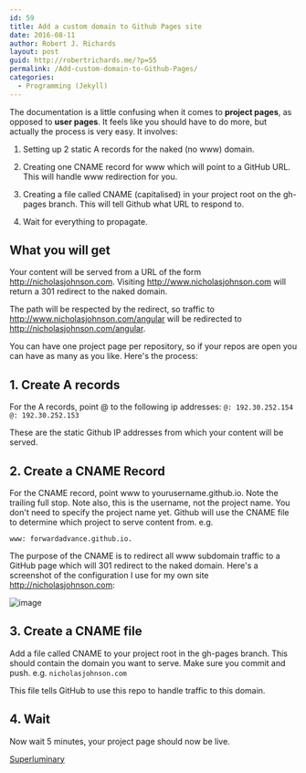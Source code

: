 ```yaml
---
id: 59
title: Add a custom domain to Github Pages site
date: 2016-08-11
author: Robert J. Richards
layout: post
guid: http://robertrichards.me/?p=55
permalink: /Add-custom-domain-to-Github-Pages/
categories:
  - Programming (Jekyll)
---
```


The documentation is a little confusing when it comes to **project pages**, as opposed to **user pages**. It feels like you should have to do more, but actually the process is very easy.
It involves:

1.	Setting up 2 static A records for the naked (no www) domain. 

2.	Creating one CNAME record for www which will point to a GitHub URL. This will handle www redirection for you. 

3.	Creating a file called CNAME (capitalised) in your project root on the gh-pages branch. This will tell Github what URL to respond to.

4.	Wait for everything to propagate.

## What you will get

Your content will be served from a URL of the form http://nicholasjohnson.com.
Visiting http://www.nicholasjohnson.com will return a 301 redirect to the naked domain. 

The path will be respected by the redirect, so traffic to http://www.nicholasjohnson.com/angular will be redirected to http://nicholasjohnson.com/angular. 

You can have one project page per repository, so if your repos are open you can have as many as you like.
Here's the process:

## 1. Create A records
For the A records, point @ to the following ip addresses:
`@: 192.30.252.154`
`@: 192.30.252.153`

These are the static Github IP addresses from which your content will be served.

## 2. Create a CNAME Record
For the CNAME record, point www to yourusername.github.io. Note the trailing full stop. Note also, this is the username, not the project name. You don't need to specify the project name yet. Github will use the CNAME file to determine which project to serve content from.
e.g.

`www: forwardadvance.github.io.`

The purpose of the CNAME is to redirect all www subdomain traffic to a GitHub page which will 301 redirect to the naked domain.
Here's a screenshot of the configuration I use for my own site http://nicholasjohnson.com:

![image](http://i.stack.imgur.com/DGIHP.png "Image")

## 3. Create a CNAME file
Add a file called CNAME to your project root in the gh-pages branch. This should contain the domain you want to serve. Make sure you commit and push.
e.g.
`nicholasjohnson.com`

This file tells GitHub to use this repo to handle traffic to this domain. 

## 4. Wait
Now wait 5 minutes, your project page should now be live.


[Superluminary](http://stackoverflow.com/a/22374542/3059991)